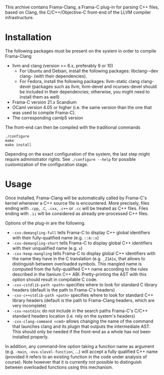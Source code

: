 This archive contains Frama-Clang, a Frama-C plug-in for parsing C++ files,
based on Clang, the C/C++/Objective-C front-end of the LLVM compiler
infrastructure.

# Installation

The following packages must be present on the system in order to compile
Frama-Clang

- llvm and clang (version >= 6.x, preferably 9 or 10)
  - For Ubuntu and Debian, install the following packages:
      libclang-<version>-dev clang-<version>
      (with their dependencies).
  - For Fedora, install the following packages:
      llvm<version>-static clang clang-devel
      (packages such as llvm<version>, llvm<version>-devel and ncurses-devel
       should be included in their dependencies; otherwise, you might need to
       install them as well)
- Frama-C version 21.x Scandium
- OCaml version 4.05 or higher
  (i.e. the same version than the one that was used to compile Frama-C).
- The corresponding camlp5 version

The front-end can then be compiled with the traditional commands
```
./configure
make
make install
```

Depending on the exact configuration of the system, 
the last step might require administrator rights. See `./configure --help`
for possible customization of the configuration stage.

# Usage

Once installed, Frama-Clang will be automatically called by Frama-C's kernel
whenever a C++ source file is encountered. More precisely, files ending 
with `.cpp`, `.C`, `.cxx`, `.c++` or `.cc` will be treated as C++ files.
Files ending with `.ii` will be considered as already pre-processed C++ files.

Options of the plug-in are the following.
- `-cxx-demangling-full` tells Frama-C to display C++ global 
  identifiers with their fully-qualified name (e.g. `::A::x`)
- `-cxx-demangling-short` tells Frama-C to display global 
  C++ identifiers with their unqualified name (e.g. `x`)
- `-cxx-keep-mangling` tells Frama-C to display global C++
  identifiers with the name they have in the C translation (e.g. 
  `_Z1A1x`, that allows to distinguish between overloaded symbols.
  This mangled name is computed from the fully-qualified C++ name
  according to the rules described in the Itanium C++ ABI. Pretty-printing
  the AST with this option should result in compilable C code.
- `-cxx-cstdlib-path <path>` specifies where to look for standard
  C library headers (default is the path to Frama-C's headers)
- `-cxx-c++stdlib-path <path>` specifies where to look for
  standard C++ library headers (default is the path to Frama-Clang headers,
  which are very incomplete)
- `-cxx-nostdinc` do not include in the search paths 
  Frama-C's C/C++ standard headers location (i.e. rely on the system's headers)
- `-cxx-clang-command <cmd>` allows changing the name of the
  command that launches clang and its plugin that outputs the intermediate AST.
  This should only be needed if the front-end as a whole has not been installed
  properly.

In addition, any command-line option taking a function name as
argument (e.g.  `-main`, `-eva-slevel-function`, ...) will accept a
fully qualified C++ name (provided it refers to an existing function
in the code under analysis of course). Note however that it is
currently not possible to distinguish between overloaded functions
using this mechanism.
